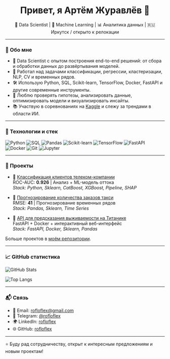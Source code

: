 <h1 align="center">Привет, я Артём Журавлёв 👋</h1>

<p align="center">
  💼 Data Scientist | 🧠 Machine Learning | 📊 Аналитика данных | 🇷🇺 Иркутск / открыто к релокации
</p>

---

### 🧠 Обо мне

- 📌 Data Scientist с опытом построения end-to-end решений: от сбора и обработки данных до развёртывания моделей.
- 🤖 Работал над задачами классификации, регрессии, кластеризации, NLP, CV и временных рядов.
- 🛠 Использую Python, SQL, Scikit-learn, TensorFlow, Docker, FastAPI и другие современные инструменты.
- 🧪 Люблю проверять гипотезы, анализировать данные, оптимизировать модели и визуализировать инсайты.
- 📚 Участвую в соревнованиях на [Kaggle](https://www.kaggle.com/rofloflex) и слежу за трендами в области ИИ.

---

### 🔧 Технологии и стек

![Python](https://img.shields.io/badge/-Python-3776AB?style=flat&logo=python&logoColor=white)
![SQL](https://img.shields.io/badge/-SQL-4479A1?style=flat&logo=postgresql&logoColor=white)
![Pandas](https://img.shields.io/badge/-Pandas-150458?style=flat&logo=pandas)
![Scikit-learn](https://img.shields.io/badge/-Sklearn-F7931E?style=flat&logo=scikit-learn&logoColor=white)
![TensorFlow](https://img.shields.io/badge/-TensorFlow-FF6F00?style=flat&logo=tensorflow)
![FastAPI](https://img.shields.io/badge/-FastAPI-009688?style=flat&logo=fastapi)
![Docker](https://img.shields.io/badge/-Docker-2496ED?style=flat&logo=docker)
![Git](https://img.shields.io/badge/-Git-F05032?style=flat&logo=git)
![Jupyter](https://img.shields.io/badge/-Jupyter-F37626?style=flat&logo=jupyter)

---

### 💼 Проекты

- 🧠 [Классификация клиентов телеком-компании](https://github.com/rofloflex/practicum-projects/tree/main/12%20Выпускной%20проект)  
  ROC-AUC: **0.926** | Анализ + ML-модель оттока  
  _Stack: Python, Sklearn, CatBoost, XGBoost, Pipeline, SHAP_

- 🚖 [Прогнозирование количества заказов такси](https://github.com/rofloflex/practicum-projects/tree/main/9%20Временные%20ряды)  
  RMSE: **41** | Прогнозирование временных рядов  
  _Stack: Pandas, Sklearn, Time Series_

- 🚢 [API для предсказания выживаемости на Титанике](https://github.com/rofloflex/titanic_api)  
  FastAPI + Docker + интерактивный веб-интерфейс  
  _Stack: FastAPI, Docker, Sklearn, Pandas_

Больше проектов в [моём репозитории](https://github.com/rofloflex?tab=repositories).

---

### 📈 GitHub статистика

![GitHub Stats](https://github-readme-stats.vercel.app/api?username=rofloflex&show_icons=true&theme=tokyonight)

![Top Langs](https://github-readme-stats.vercel.app/api/top-langs/?username=rofloflex&layout=compact&theme=tokyonight)

---

### 📬 Связь

- 📧 Email: rofloflex@gmail.com  
- 💬 Telegram: [@rofloflex](https://t.me/rofloflex)  
- 🌍 LinkedIn: [rofloflex](https://www.linkedin.com/in/rofloflex/)  
- 🌐 GitHub: [rofloflex](https://github.com/rofloflex)  

---

⭐ Буду рад сотрудничеству, открыт к интересным предложениям и новым проектам!
